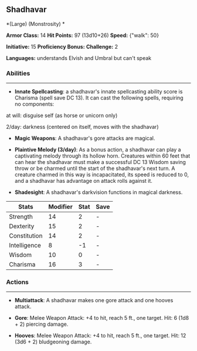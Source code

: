 ## Shadhavar
*(Large) (Monstrosity) *

**Armor Class:** 14
**Hit Points:** 97 (13d10+26)
**Speed:** {"walk": 50}

**Initiative:** 15
**Proficiency Bonus:**
**Challenge:** 2

**Languages:** understands Elvish and Umbral but can't speak

### Abilities
 --- 
- **Innate Spellcasting**: a shadhavar's innate spellcasting ability score is Charisma (spell save DC 13). It can cast the following spells, requiring no components:

at will: disguise self (as horse or unicorn only)

2/day: darkness (centered on itself, moves with the shadhavar)

- **Magic Weapons**: A shadhavar's gore attacks are magical.

- **Plaintive Melody (3/day)**: As a bonus action, a shadhavar can play a captivating melody through its hollow horn. Creatures within 60 feet that can hear the shadhavar must make a successful DC 13 Wisdom saving throw or be charmed until the start of the shadhavar's next turn. A creature charmed in this way is incapacitated, its speed is reduced to 0, and a shadhavar has advantage on attack rolls against it.

- **Shadesight**: A shadhavar's darkvision functions in magical darkness.



| Stats | Modifier | Stat | Save
| ---- | ---- | ---- | ---- |
| Strength | 14 | 2 | - |
| Dexterity | 15 | 2 | - |
| Constitution | 14 | 2 | - |
| Intelligence | 8 | -1 | - |
| Wisdom | 10 | 0 | - |
| Charisma | 16 | 3 | - |

### Actions
 --- 
- **Multiattack**: A shadhavar makes one gore attack and one hooves attack.

- **Gore**: Melee Weapon Attack: +4 to hit, reach 5 ft., one target. Hit: 6 (1d8 + 2) piercing damage.

- **Hooves**: Melee Weapon Attack: +4 to hit, reach 5 ft., one target. Hit: 12 (3d6 + 2) bludgeoning damage.


